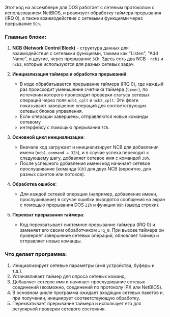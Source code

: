Этот код на ассемблере для DOS работает с сетевым протоколом с использованием NetBIOS,
и реализует обработку таймера прерывания (IRQ 0), а также взаимодействие с сетевыми
функциями через прерывание `5Ch`.

### Главные блоки:

1. **NCB (Network Control Block)** - структура данных для взаимодействия с сетевыми
   функциями, такими как "Listen", "Add Name", и другие, через прерывание `5Ch`.
   Здесь есть два NCB - `ncb1` и `ncb2`, которые используются для разных сетевых задач.

2. **Инициализация таймера и обработка прерываний**:

   - В коде обрабатывается прерывание таймера (IRQ 0), где каждый раз происходит
     уменьшение счетчика таймера (`timer`), по истечении которого происходят проверки
     статуса сетевых операций через поля `ncb1_cplt` и `ncb2_cplt`.
     Эти флаги показывают завершение операций для соответствующих сетевых
     блоков управления.
   - Если операции завершены, отправляются новые команды сетевому
   - интерфейсу с помощью прерывания `5Ch`.

3. **Основной цикл инициализации**:

   - Вначале код загружает и инициализирует NCB для добавления имени
     (`ncb1_command = 32h`), и в случае успеха переходит к следующему шагу,
     добавляет сетевое имя с командой `30h`.
   - После успешного добавления имени код начинает сетевое прослушивание
     (команда `91h`) для двух NCB (вероятно, для разных сокетов или потоков).

4. **Обработка ошибок**:

   - Для каждой сетевой операции (например, добавление имени, прослушивание)
     в случае ошибки выводятся сообщения на экран с помощью прерывания DOS `21h`
     и функции `09h` (вывод строки).

5. **Перехват прерывания таймера**:
   - Код перехватывает системное прерывание таймера (IRQ 0) и заменяет его
     своим обработчиком `irq_0`. При вызове таймера он проверяет завершение
     сетевых операций, обновляет таймер и отправляет новые команды.

### Что делает программа:

1. Инициализирует сетевые параметры (имя устройства, буферы и т.д.).
2. Устанавливает таймер для опроса сетевых команд.
3. Добавляет сетевое имя и начинает прослушивание сетевых соединений
   (возможно, соединений по протоколу IPX или NetBIOS).
4. В основном цикле программа ожидает входящих сетевых пакетов и,
   при получении, инициирует соответствующую обработку.
5. Перехватывает прерывание таймера и использует его для регулярной
   проверки сетевого состояния.
